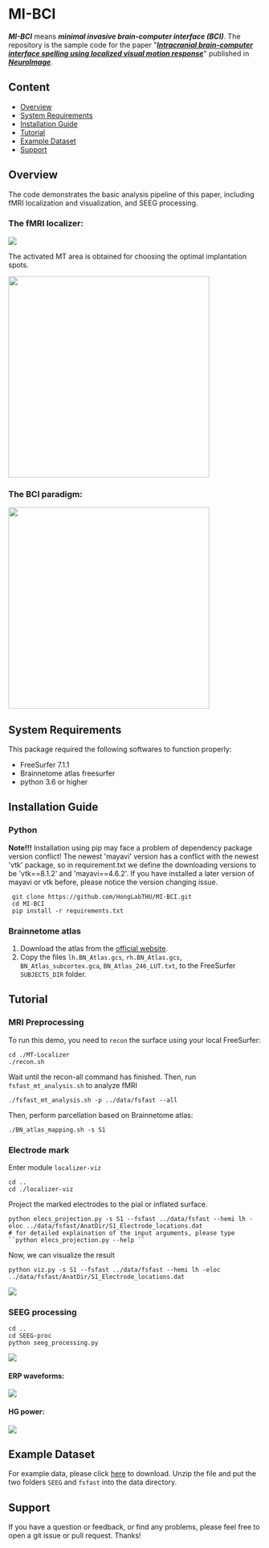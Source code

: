 # MI-BCI
***MI-BCI*** means ***minimal invasive brain-computer interface (BCI)***. 
The repository is the sample code for the paper "[***Intracranial brain-computer interface 
spelling using localized visual motion response***](https://doi.org/10.1016/j.neuroimage.2022.119363)" published in [***NeuroImage***](https://www.journals.elsevier.com/neuroimage).

## Content

 - [Overview](#overview)
 - [System Requirements](#system-requirements)
 - [Installation Guide](#installation-guide)
 - [Tutorial](#tutorial)
 - [Example Dataset](#example-dataset)
 - [Support](#support)

## Overview
The code demonstrates the basic analysis pipeline of this paper, 
including fMRI localization and visualization, and SEEG processing.

### The fMRI localizer:
![](./assets/fmri_gif.gif)

The activated MT area is obtained 
for choosing the optimal implantation spots.

<img src="/assets/localizer.gif" width="400"/>


### The BCI paradigm:
<img src="/assets/uni-directional.gif" width="400"/>

## System Requirements
This package required the following softwares to function properly:
* FreeSurfer 7.1.1
* Brainnetome atlas freesurfer
* python 3.6 or higher

## Installation Guide

### Python

**Note!!!** Installation using pip may face a problem of dependency package version conflict! 
The newest 'mayavi' version has a conflict with the newest 'vtk' package, 
so in requirement.txt we define the downloading versions to be 'vtk==8.1.2' and 'mayavi==4.6.2'. 
If you have installed a later version of mayavi or vtk before, please notice the version changing issue. 

```
 git clone https://github.com/HongLabTHU/MI-BCI.git
 cd MI-BCI
 pip install -r requirements.txt
```

### Brainnetome atlas
1. Download the atlas from the [official website](https://pan.cstcloud.cn/s/DQov5gaAR4s).
2. Copy the files `lh.BN_Atlas.gcs`, `rh.BN_Atlas.gcs`,
`BN_Atlas_subcortex.gca`, `BN_Atlas_246_LUT.txt`, 
to the FreeSurfer `SUBJECTS_DIR` folder.

## Tutorial

### MRI Preprocessing
To run this demo, you need to `recon` the surface using your local FreeSurfer:
```
cd ./MT-Localizer
./recon.sh
```
Wait until the recon-all command has finished.
Then, run `fsfast_mt_analysis.sh` to analyze fMRI
```
./fsfast_mt_analysis.sh -p ../data/fsfast --all
```
Then, perform parcellation based on Brainnetome atlas:
```
./BN_atlas_mapping.sh -s S1
```
### Electrode mark
Enter module `localizer-viz`
```
cd ..
cd ./localizer-viz
```
Project the marked electrodes to the pial or inflated surface.
```
python elecs_projection.py -s S1 --fsfast ../data/fsfast --hemi lh -eloc ../data/fsfast/AnatDir/S1_Electrode_locations.dat
# for detailed explaination of the input arguments, please type ``python elecs_projection.py --help ``
```

Now, we can visualize the result
```
python viz.py -s S1 --fsfast ../data/fsfast --hemi lh -eloc ../data/fsfast/AnatDir/S1_Electrode_locations.dat
```
![](./assets/s1-eloc.png)

### SEEG processing
```
cd ..
cd SEEG-proc
python seeg_processing.py
```

![](./assets/sample.png)

#### ERP waveforms:   
![](./assets/erp.png)

#### HG power:
![](./assets/hg.png)


## Example Dataset
For example data, please click [here](https://drive.google.com/file/d/1sdGg87FTTyS7iEvr9Kst60oAetsD4pAy/view?usp=sharing) 
to download. Unzip the file and put the two folders `SEEG` and `fsfast` into the data directory.

## Support
If you have a question or feedback, or find any problems, 
please feel free to open a git issue or pull request. Thanks!
